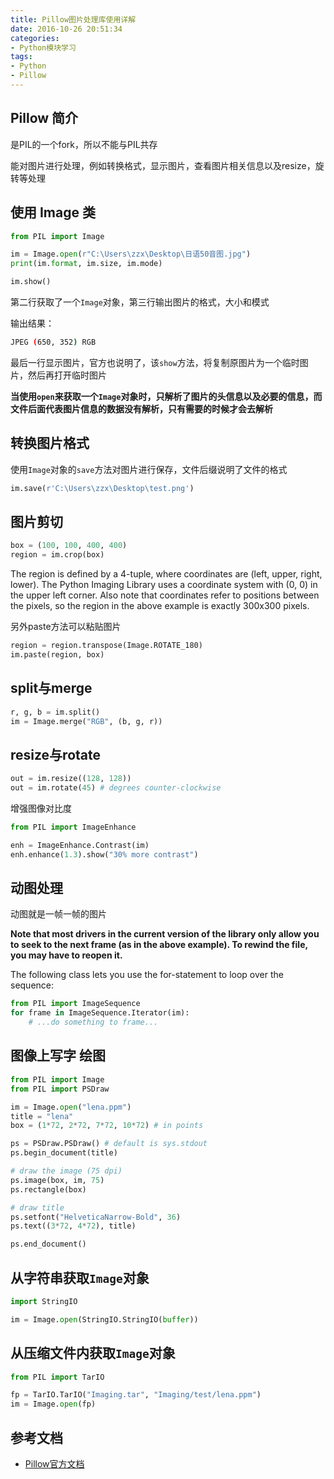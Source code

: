 ```yaml
---
title: Pillow图片处理库使用详解
date: 2016-10-26 20:51:34
categories: 
- Python模块学习
tags:
- Python
- Pillow
---
```


## Pillow 简介

是PIL的一个fork，所以不能与PIL共存

能对图片进行处理，例如转换格式，显示图片，查看图片相关信息以及resize，旋转等处理

## 使用 Image 类

```python
from PIL import Image

im = Image.open(r"C:\Users\zzx\Desktop\日语50音图.jpg")
print(im.format, im.size, im.mode)

im.show()
```

第二行获取了一个`Image`对象，第三行输出图片的格式，大小和模式

输出结果：

```bash
JPEG (650, 352) RGB
```

最后一行显示图片，官方也说明了，该`show`方法，将复制原图片为一个临时图片，然后再打开临时图片

<!-- more -->

**当使用`open`来获取一个`Image`对象时，只解析了图片的头信息以及必要的信息，而文件后面代表图片信息的数据没有解析，只有需要的时候才会去解析**

## 转换图片格式

使用`Image`对象的`save`方法对图片进行保存，文件后缀说明了文件的格式

```python
im.save(r'C:\Users\zzx\Desktop\test.png')
```

## 图片剪切

```python
box = (100, 100, 400, 400)
region = im.crop(box)
```

The region is defined by a 4-tuple, where coordinates are (left, upper, right, lower). The Python Imaging Library uses a coordinate system with (0, 0) in the upper left corner. Also note that coordinates refer to positions between the pixels, so the region in the above example is exactly 300x300 pixels.

另外paste方法可以粘贴图片

```python
region = region.transpose(Image.ROTATE_180)
im.paste(region, box)
```

## split与merge

```python
r, g, b = im.split()
im = Image.merge("RGB", (b, g, r))
```

## resize与rotate

```python
out = im.resize((128, 128))
out = im.rotate(45) # degrees counter-clockwise
```

增强图像对比度

```python
from PIL import ImageEnhance

enh = ImageEnhance.Contrast(im)
enh.enhance(1.3).show("30% more contrast")
```

## 动图处理

动图就是一帧一帧的图片

**Note that most drivers in the current version of the library only allow you to seek to the next frame (as in the above example). To rewind the file, you may have to reopen it.**

The following class lets you use the for-statement to loop over the sequence:

```python
from PIL import ImageSequence
for frame in ImageSequence.Iterator(im):
    # ...do something to frame...
```

## 图像上写字 绘图

```python
from PIL import Image
from PIL import PSDraw

im = Image.open("lena.ppm")
title = "lena"
box = (1*72, 2*72, 7*72, 10*72) # in points

ps = PSDraw.PSDraw() # default is sys.stdout
ps.begin_document(title)

# draw the image (75 dpi)
ps.image(box, im, 75)
ps.rectangle(box)

# draw title
ps.setfont("HelveticaNarrow-Bold", 36)
ps.text((3*72, 4*72), title)

ps.end_document()
```

## 从字符串获取`Image`对象

```python
import StringIO

im = Image.open(StringIO.StringIO(buffer))
```

## 从压缩文件内获取`Image`对象

```python
from PIL import TarIO

fp = TarIO.TarIO("Imaging.tar", "Imaging/test/lena.ppm")
im = Image.open(fp)
```

## 参考文档

- [Pillow官方文档](https://pillow.readthedocs.io/en/3.4.x/index.html)

